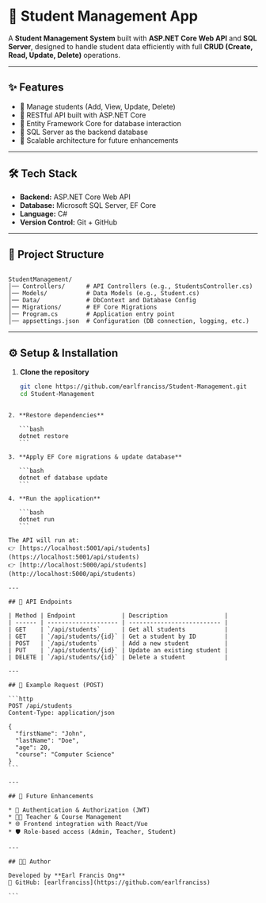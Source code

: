 # 📘 Student Management App  

A **Student Management System** built with **ASP.NET Core Web API** and **SQL Server**, designed to handle student data efficiently with full **CRUD (Create, Read, Update, Delete)** operations.  

---

## ✨ Features  
- 🔹 Manage students (Add, View, Update, Delete)  
- 🔹 RESTful API built with ASP.NET Core  
- 🔹 Entity Framework Core for database interaction  
- 🔹 SQL Server as the backend database  
- 🔹 Scalable architecture for future enhancements  

---

## 🛠️ Tech Stack  
- **Backend:** ASP.NET Core Web API  
- **Database:** Microsoft SQL Server, EF Core  
- **Language:** C#  
- **Version Control:** Git + GitHub  

---

## 📂 Project Structure  

```

StudentManagement/
│── Controllers/      # API Controllers (e.g., StudentsController.cs)
│── Models/           # Data Models (e.g., Student.cs)
│── Data/             # DbContext and Database Config
│── Migrations/       # EF Core Migrations
│── Program.cs        # Application entry point
│── appsettings.json  # Configuration (DB connection, logging, etc.)

````

---

## ⚙️ Setup & Installation  

1. **Clone the repository**  
   ```bash
   git clone https://github.com/earlfranciss/Student-Management.git
   cd Student-Management
````

2. **Restore dependencies**

   ```bash
   dotnet restore
   ```

3. **Apply EF Core migrations & update database**

   ```bash
   dotnet ef database update
   ```

4. **Run the application**

   ```bash
   dotnet run
   ```

The API will run at:
👉 [https://localhost:5001/api/students](https://localhost:5001/api/students)
👉 [http://localhost:5000/api/students](http://localhost:5000/api/students)

---

## 📖 API Endpoints

| Method | Endpoint             | Description                |
| ------ | -------------------- | -------------------------- |
| GET    | `/api/students`      | Get all students           |
| GET    | `/api/students/{id}` | Get a student by ID        |
| POST   | `/api/students`      | Add a new student          |
| PUT    | `/api/students/{id}` | Update an existing student |
| DELETE | `/api/students/{id}` | Delete a student           |

---

## 🧪 Example Request (POST)

```http
POST /api/students
Content-Type: application/json

{
  "firstName": "John",
  "lastName": "Doe",
  "age": 20,
  "course": "Computer Science"
}
```

---

## 🚀 Future Enhancements

* 🔐 Authentication & Authorization (JWT)
* 👨‍🏫 Teacher & Course Management
* 🌐 Frontend integration with React/Vue
* 🛡️ Role-based access (Admin, Teacher, Student)

---

## 👨‍💻 Author

Developed by **Earl Francis Ong**
📌 GitHub: [earlfranciss](https://github.com/earlfranciss)

```
